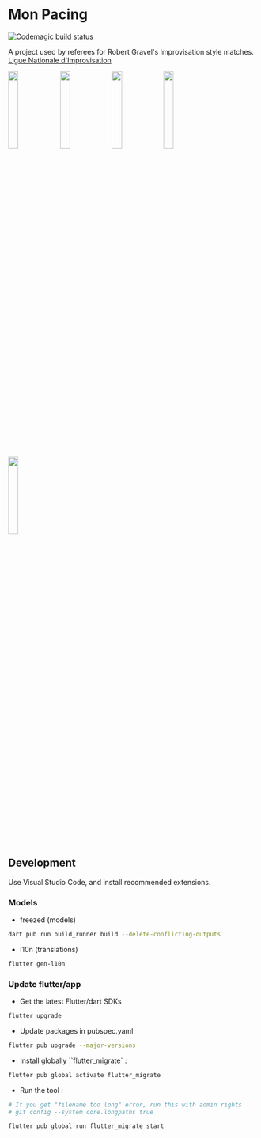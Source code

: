 # Mon Pacing

[![Codemagic build status](https://api.codemagic.io/apps/66182d00f959c53097b7c5cf/66182d00f959c53097b7c5ce/status_badge.svg)](https://codemagic.io/apps/66182d00f959c53097b7c5cf/66182d00f959c53097b7c5ce/latest_build)

A project used by referees for Robert Gravel's Improvisation style matches.
[Ligue Nationale d'Improvisation](https://en.wikipedia.org/wiki/Ligue_nationale_d%27improvisation)

<img src="https://github.com/frederikstonge/mon-pacing/assets/5427239/f5214a96-dfdb-4eb8-9a5b-6e7cffbe083d" height="20%" width="20%" />
<img src="https://github.com/frederikstonge/mon-pacing/assets/5427239/f906abd6-a684-4feb-b2ba-a89af030948d" height="20%" width="20%" />
<img src="https://github.com/frederikstonge/mon-pacing/assets/5427239/3e087e69-aae0-4a92-acf9-e59d85feb3d0" height="20%" width="20%" />
<img src="https://github.com/frederikstonge/mon-pacing/assets/5427239/da6031ec-4a56-447f-a76d-76e64621aeb3" height="20%" width="20%" />
<img src="https://github.com/frederikstonge/mon-pacing/assets/5427239/d529b8be-0757-4222-aebb-4555317296fe" height="20%" width="20%" />

## Development

Use Visual Studio Code, and install recommended extensions.


### Models
- freezed (models)
```bash
dart pub run build_runner build --delete-conflicting-outputs
```

- l10n (translations)
```bash
flutter gen-l10n
```


### Update flutter/app
- Get the latest Flutter/dart SDKs

```bash
flutter upgrade
```

- Update packages in pubspec.yaml

```bash
flutter pub upgrade --major-versions
```

- Install globally ``flutter_migrate` :
```bash
flutter pub global activate flutter_migrate
```

- Run the tool :

```bash
# If you get "filename too long" error, run this with admin rights
# git config --system core.longpaths true

flutter pub global run flutter_migrate start
```
